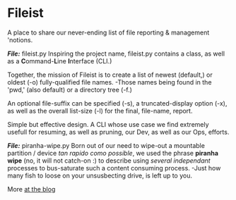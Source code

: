 # Fileist
A place to share our never-ending list of file reporting &amp; management 'notions.

***File:*** fileist.py
Inspiring the project name, fileist.py contains a class, as well as a **C**ommand-**L**ine **I**nterface (CLI.)

Together, the mission of Fileist is to create a list of newest (default,) or oldest (-o) fully-qualified file names. -Those names being found in the 'pwd,' (also default) or a directory tree (-f.) 

An optional file-suffix can be specified (-s), a truncated-display option (-x), as well as the overall list-size (-l) for the final, file-name, report.

Simple but effective design. A CLI whose use case we find extremely usefull for resuming, as well as pruning, our Dev, as well as our Ops, efforts.

***File:*** piranha-wipe.py
Born out of our need to wipe-out a mountable partition / device _tan rapido como possible_, we used the phrase **piranha wipe** (no, it will not catch-on :) to describe using _several independant_ processes to bus-saturate such a content consuming process. -Just how many fish to loose on your unsusbecting drive, is left up to you.

More [at the blog](http://soft9000.com/blog9000/index.php?entry=Return-of-the-Piranha-...-%27Vipers?)
